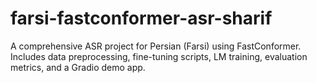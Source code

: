 # farsi-fastconformer-asr-sharif
A comprehensive ASR project for Persian (Farsi) using FastConformer. Includes data preprocessing, fine-tuning scripts, LM training, evaluation metrics, and a Gradio demo app.
